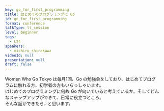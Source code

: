 ```yaml
---
key: go_for_first_programming
title: はじめてのプログラミングに Go
id: go_for_first_programming
format: conference
talkType: lt_session
level: beginner
tags:
  - LT4
speakers:
  - michiru_shirakawa
videoId: null
presentation: null
draft: false
---
```

Women Who Go Tokyo は毎月1回、Go の勉強会をしており、はじめてプログラムに触れる方、初学者の方もいらっしゃいます。  
はじめてのプログラミングに何故 Go が向いていると考えているか。そしてどんなステップアップができて、日常に役立つところ。  
そんな話ができたら...と思います。
